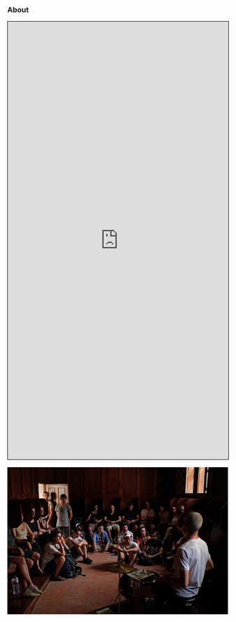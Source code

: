 ### About

<iframe src="https://docs.google.com/document/d/e/2PACX-1vRyq1WSgCl6CgJ4fv1XU0FYVEpIaha7UUFX0_E7Cpp9R6IYyuTTiT6gK4ZlQv0nkHt69BJtwAMH8SjE/pub?embedded=true" width="100%" height="1000px" style="border:1px solid black;"></iframe>

![NoNoise](/assets/images/No-Noise-Porto-01.jpg)
